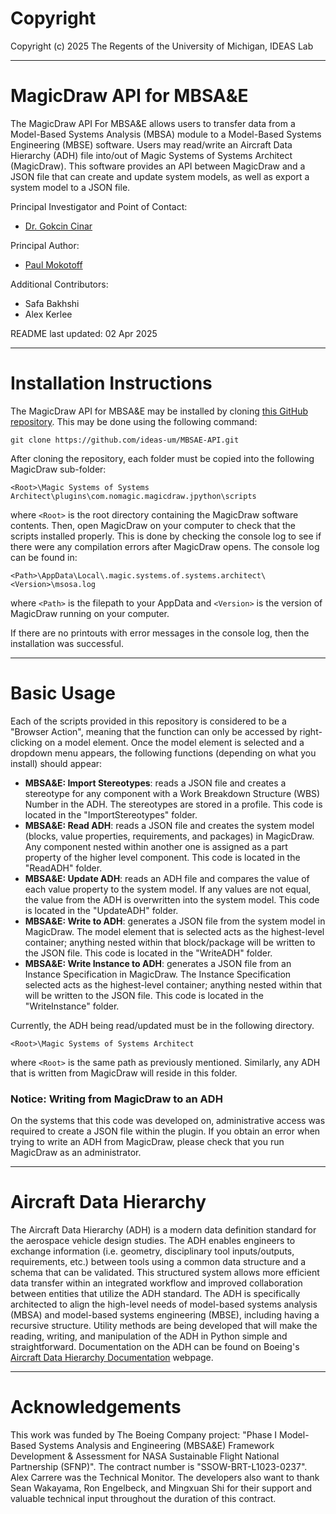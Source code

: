 # Copyright

Copyright (c) 2025 The Regents of the University of Michigan, IDEAS Lab

**************************

# MagicDraw API for MBSA&E

The MagicDraw API For MBSA&E allows users to transfer data from a Model-Based Systems Analysis (MBSA) module to a Model-Based Systems Engineering (MBSE) software.
Users may read/write an Aircraft Data Hierarchy (ADH) file into/out of Magic Systems of Systems Architect (MagicDraw).
This software provides an API between MagicDraw and a JSON file that can create and update system models, as well as export a system model to a JSON file.

Principal Investigator and Point of Contact:
- [Dr. Gokcin Cinar](cinar@umich.edu)

Principal Author:
- [Paul Mokotoff](prmoko@umich.edu)

Additional Contributors:
- Safa Bakhshi
- Alex Kerlee

README last updated: 02 Apr 2025

***************************

# Installation Instructions

The MagicDraw API for MBSA&E may be installed by cloning [this GitHub repository](https://github.com/ideas-um/MBSAE-API).
This may be done using the following command:

```
git clone https://github.com/ideas-um/MBSAE-API.git
```

After cloning the repository, each folder must be copied into the following MagicDraw sub-folder:

```
<Root>\Magic Systems of Systems Architect\plugins\com.nomagic.magicdraw.jpython\scripts
```

where ```<Root>``` is the root directory containing the MagicDraw software contents.
Then, open MagicDraw on your computer to check that the scripts installed properly.
This is done by checking the console log to see if there were any compilation errors after MagicDraw opens.
The console log can be found in:

```
<Path>\AppData\Local\.magic.systems.of.systems.architect\<Version>\msosa.log
```

where ```<Path>``` is the filepath to your AppData and ```<Version>``` is the version of MagicDraw running on your computer.

If there are no printouts with error messages in the console log, then the installation was successful.

*************

# Basic Usage

Each of the scripts provided in this repository is considered to be a "Browser Action", meaning that the function can only be accessed by right-clicking on a model element.
Once the model element is selected and a dropdown menu appears, the following functions (depending on what you install) should appear:

- **MBSA&E: Import Stereotypes**: reads a JSON file and creates a stereotype for any component with a Work Breakdown Structure (WBS) Number in the ADH. The stereotypes are stored in a profile. This code is located in the "ImportStereotypes" folder.
- **MBSA&E: Read ADH**: reads a JSON file and creates the system model (blocks, value properties, requirements, and packages) in MagicDraw. Any component nested within another one is assigned as a part property of the higher level component. This code is located in the "ReadADH" folder.
- **MBSA&E: Update ADH**: reads an ADH file and compares the value of each value property to the system model. If any values are not equal, the value from the ADH is overwritten into the system model. This code is located in the "UpdateADH" folder.
- **MBSA&E: Write to ADH**: generates a JSON file from the system model in MagicDraw. The model element that is selected acts as the highest-level container; anything nested within that block/package will be written to the JSON file. This code is located in the "WriteADH" folder.
- **MBSA&E: Write Instance to ADH**: generates a JSON file from an Instance Specification in MagicDraw. The Instance Specification selected acts as the highest-level container; anything nested within that will be written to the JSON file. This code is located in the "WriteInstance" folder.

Currently, the ADH being read/updated must be in the following directory.

```
<Root>\Magic Systems of Systems Architect
```

where ```<Root>``` is the same path as previously mentioned.
Similarly, any ADH that is written from MagicDraw will reside in this folder.

### Notice: Writing from MagicDraw to an ADH

On the systems that this code was developed on, administrative access was required to create a JSON file within the plugin.
If you obtain an error when trying to write an ADH from MagicDraw, please check that you run MagicDraw as an administrator.

*************************

# Aircraft Data Hierarchy

The Aircraft Data Hierarchy (ADH) is a modern data definition standard for the aerospace vehicle design studies.
The ADH enables engineers to exchange information (i.e. geometry, disciplinary tool inputs/outputs, requirements, etc.) between tools using a common data structure and a schema that can be validated.
This structured system allows more efficient data transfer within an integrated workflow and improved collaboration between entities that utilize the ADH standard.
The ADH is specifically architected to align the high-level needs of model-based systems analysis (MBSA) and model-based systems engineering (MBSE), including having a recursive structure.
Utility methods are being developed that will make the reading, writing, and manipulation of the ADH in Python simple and straightforward.
Documentation on the ADH can be found on Boeing's [Aircraft Data Hierarchy Documentation](https://boeing.github.io/aircraft-data-hierarchy/) webpage.

******************

# Acknowledgements

This work was funded by The Boeing Company project: "Phase I Model-Based Systems Analysis and Engineering (MBSA&E) Framework Development & Assessment for NASA Sustainable Flight National Partnership (SFNP)".
The contract number is "SSOW-BRT-L1023-0237".
Alex Carrere was the Technical Monitor.
The developers also want to thank Sean Wakayama, Ron Engelbeck, and Mingxuan Shi for their support and valuable technical input throughout the duration of this contract.